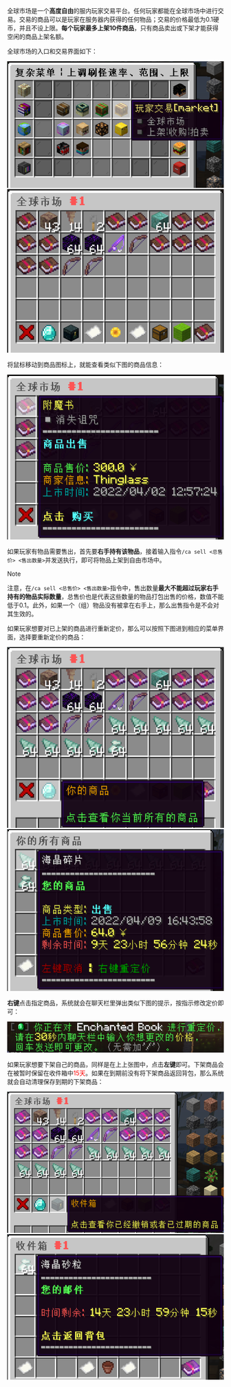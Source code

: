 全球市场是一个**高度自由**的服内玩家交易平台。任何玩家都能在全球市场中进行交易。交易的商品可以是玩家在服务器内获得的任何物品；交易的价格最低为0.1硬币，并且不设上限。**每个玩家最多上架10件商品**，只有商品卖出或下架才能获得空闲的商品上架名额。


全球市场的入口和交易界面如下：

![](pics/store_menu8.png)
![](pics/store_menu9.png)

将鼠标移动到商品图标上，就能查看类似下图的商品信息：

![](pics/store_menu91.png)

如果玩家有物品需要售出，首先要**右手持有该物品**，接着输入指令`/ca sell <总售价> <售出数量>`并发送执行，即可将物品上架到自由市场中。

>[!note]
>注意，在`/ca sell <总售价> <售出数量>`指令中，售出数量**最大不能超过玩家右手持有的物品实际数量**，总售价也是代表这些数量的物品打包出售的价格，数值不能低于0.1。此外，如果一个（组）物品没有被拿在右手上，那么出售指令是不会对其生效的。

如果玩家想要对已上架的商品进行重新定价，那么可以按照下图进到相应的菜单界面，选择要重新定价的商品：

![](pics/store_menu10.png)
![](pics/store_menu11.png)

**右键**点击指定商品，系统就会在聊天栏里弹出类似下图的提示，按指示修改定价即可：

![](pics/store_menu12.png)

如果玩家想要下架自己的商品，同样是在上上张图中，点击**左键**即可。下架商品会在被暂时保留在收件箱中<font color=red>15天</font>。如果在到期前没有将下架商品返回背包，那么系统就会自动清理保存到期的下架商品：

![](pics/store_menu13.png)
![](pics/store_menu14.png)